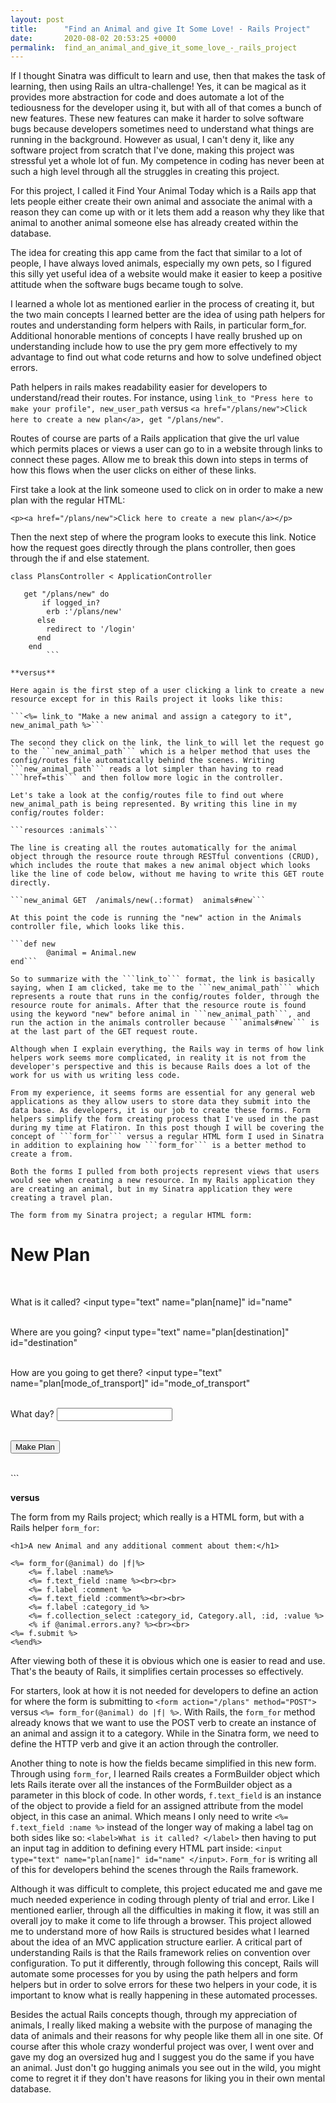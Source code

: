 ```yaml
---
layout: post
title:      "Find an Animal and give It Some Love! - Rails Project"
date:       2020-08-02 20:53:25 +0000
permalink:  find_an_animal_and_give_it_some_love_-_rails_project
---
```


If I thought Sinatra was difficult to learn and use, then that makes the task of learning, then using Rails an ultra-challenge! Yes, it can be magical as it provides more abstraction for code and does automate a lot of the tediousness for the developer using it, but with all of that comes a bunch of new features. These new features can make it harder to solve software bugs because developers sometimes need to understand what things are running in the background. However as usual, I can't deny it, like any software project from scratch that I've done, making this project was stressful yet a whole lot of fun. My competence in coding has never been at such a high level through all the struggles in creating this project.

For this project, I called it Find Your Animal Today which is a Rails app that lets people either create their own animal and associate the animal with a reason they can come up with or it lets them add a reason why they like that animal to another animal someone else has already created within the database.

The idea for creating this app came from the fact that similar to a lot of people, I have always loved animals, especially my own pets, so I figured this silly yet useful idea of a website would make it easier to keep a positive attitude when the software bugs became tough to solve.

I learned a whole lot as mentioned earlier in the process of creating it, but the two main concepts I learned better are the idea of using path helpers for routes and understanding form helpers with Rails, in particular form_for. Additional honorable mentions of concepts I have really brushed up on understanding include how to use the pry gem more effectively to my advantage to find out what code returns and how to solve undefined object errors.

Path helpers in rails makes readability easier for developers to understand/read their routes. For instance, using ```link_to "Press here to make your profile", new_user_path``` versus ```<a href="/plans/new">Click here to create a new plan</a>, get "/plans/new"```.

Routes of course are parts of a Rails application that give the url value which permits places or views a user can go to in a website through links to connect these pages. Allow me to break this down into steps in terms of how this flows when the user clicks on either of these links.

First take a look at the link someone used to click on in order to make a new plan with the regular HTML:

```<p><a href="/plans/new">Click here to create a new plan</a></p>```

Then the next step of where the program looks to execute this link. Notice how the request goes directly through the plans controller, then goes through the if and else statement.

```
class PlansController < ApplicationController

   get "/plans/new" do
       if logged_in?
        erb :'/plans/new'
      else
        redirect to '/login' 
      end
    end
		```

**versus**

Here again is the first step of a user clicking a link to create a new resource except for in this Rails project it looks like this:

```<%= link_to "Make a new animal and assign a category to it", new_animal_path %>```

The second they click on the link, the link_to will let the request go to the ```new_animal_path``` which is a helper method that uses the config/routes file automatically behind the scenes. Writing ```new_animal_path``` reads a lot simpler than having to read ```href=this``` and then follow more logic in the controller.

Let's take a look at the config/routes file to find out where new_animal_path is being represented. By writing this line in my config/routes folder:

```resources :animals```

The line is creating all the routes automatically for the animal object through the resource route through RESTful conventions (CRUD), which includes the route that makes a new animal object which looks like the line of code below, without me having to write this GET route directly.

```new_animal GET  /animals/new(.:format)  animals#new```

At this point the code is running the "new" action in the Animals controller file, which looks like this.

```def new
        @animal = Animal.new
end```

So to summarize with the ```link_to``` format, the link is basically saying, when I am clicked, take me to the ```new_animal_path``` which represents a route that runs in the config/routes folder, through the resource route for animals. After that the resource route is found using the keyword "new" before animal in ```new_animal_path```, and run the action in the animals controller because ```animals#new``` is at the last part of the GET request route.

Although when I explain everything, the Rails way in terms of how link helpers work seems more complicated, in reality it is not from the developer's perspective and this is because Rails does a lot of the work for us with us writing less code.

From my experience, it seems forms are essential for any general web applications as they allow users to store data they submit into the data base. As developers, it is our job to create these forms. Form helpers simplify the form creating process that I've used in the past during my time at Flatiron. In this post though I will be covering the concept of ```form_for``` versus a regular HTML form I used in Sinatra in addition to explaining how ```form_for``` is a better method to create a from.

Both the forms I pulled from both projects represent views that users would see when creating a new resource. In my Rails application they are creating an animal, but in my Sinatra application they were creating a travel plan.

The form from my Sinatra project; a regular HTML form:

```
<form action="/plans" method="POST">

<h1>New Plan</h1><br>

<label>What is it called? </label>
<input type="text" name="plan[name]" id="name" </input>
<br><br>

<label>Where are you going? </label>
<input type="text" name="plan[destination]" id="destination" </input>
<br><br>

<label>How are you going to get there? </label>
<input type="text" name="plan[mode_of_transport]" id="mode_of_transport" </input>
<br><br>

<label>What day? </label>
<input type="text" name="plan[date]" id="date" ></input>
<br><br>

<input type="submit" value="Make Plan">
</form><br>
```

**versus**

The form from my Rails project; which really is a HTML form, but with a Rails helper ```form_for```:

```
<h1>A new Animal and any additional comment about them:</h1>

<%= form_for(@animal) do |f|%>
    <%= f.label :name%>
    <%= f.text_field :name %><br><br>
    <%= f.label :comment %>
    <%= f.text_field :comment%><br><br>
    <%= f.label :category_id %>
    <%= f.collection_select :category_id, Category.all, :id, :value %>
    <% if @animal.errors.any? %><br><br>
<%= f.submit %>
<%end%>
```

After viewing both of these it is obvious which one is easier to read and use. That's the beauty of Rails, it simplifies certain processes so effectively.

For starters, look at how it is not needed for developers to define an action for where the form is submitting to ```<form action="/plans" method="POST">``` versus ```<%= form_for(@animal) do |f| %>```. With Rails, the ```form_for``` method already knows that we want to use the POST verb to create an instance of an animal and assign it to a category. While in the Sinatra form, we need to define the HTTP verb and give it an action through the controller.

Another thing to note is how the fields became simplified in this new form. Through using ```form_for```, I learned Rails creates a FormBuilder object which lets Rails iterate over all the instances of the FormBuilder object as a parameter in this block of code. In other words, ```f.text_field``` is an instance of the object to provide a field for an assigned attribute from the model object, in this case an animal. Which means I only need to write ```<%= f.text_field :name %>``` instead of the longer way of making a label tag on both sides like so: ```<label>What is it called? </label>``` then having to put an input tag in addition to defining every HTML part inside: ```<input type="text" name="plan[name]" id="name" </input>```. ```Form_for``` is writing all of this for developers behind the scenes through the Rails framework.

Although it was difficult to complete, this project educated me and gave me much needed experience in coding through plenty of trial and error. Like I mentioned earlier, through all the difficulties in making it flow, it was still an overall joy to make it come to life through a browser. This project allowed me to understand more of how Rails is structured besides what I learned about the idea of an MVC application structure earlier. A critical part of understanding Rails is that the Rails framework relies on convention over configuration. To put it differently, through following this concept, Rails will automate some processes for you by using the path helpers and form helpers but in order to solve errors for these two helpers in your code, it is important to know what is really happening in these automated processes.

Besides the actual Rails concepts though, through my appreciation of animals, I really liked making a website with the purpose of managing the data of animals and their reasons for why people like them all in one site. Of course after this whole crazy wonderful project was over, I went over and gave my dog an oversized hug and I suggest you do the same if you have an animal. Just don't go hugging animals you see out in the wild, you might come to regret it if they don't have reasons for liking you in their own mental database.

